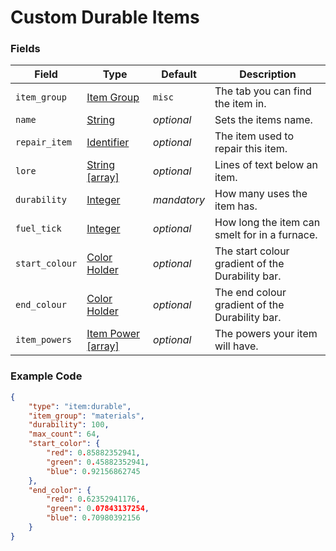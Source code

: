 # Custom Durable Items

### Fields

   Field   | Type | Default | Description
-----------|------|---------|-------------
`item_group`| [Item Group](../../data_types/item_groups) | `misc` | The tab you can find the item in.
`name` | [String](../../data_types/string) | *optional* | Sets the items name.
`repair_item` | [Identifier](../submodules/apoli-docs/docs/data_types/identifier.md) | *optional* | The item used to repair this item.
`lore` | [String [array]](../submodules/apoli-docs/docs/data_types/string.md) | *optional* | Lines of text below an item.
`durability` | [Integer](../submodules/apoli-docs/docs/data_types/integer.md) | *mandatory* | How many uses the item has.
`fuel_tick` | [Integer](../submodules/apoli-docs/docs/data_types/integer.md) | *optional* | How long the item can smelt for in a furnace.
`start_colour` | [Color Holder]() | *optional* | The start colour gradient of the Durability bar.
`end_colour` | [Color Holder]() | *optional* | The end colour gradient of the Durability bar.
`item_powers` | [Item Power [array]]() | *optional* | The powers your item will have.

### Example Code

```json
{
	"type": "item:durable",
	"item_group": "materials",
	"durability": 100,
	"max_count": 64,
	"start_color": {
		"red": 0.85882352941,
		"green": 0.45882352941,
		"blue": 0.92156862745
	},
	"end_color": {
		"red": 0.62352941176,
		"green": 0.07843137254,
		"blue": 0.70980392156
	}
}
```
